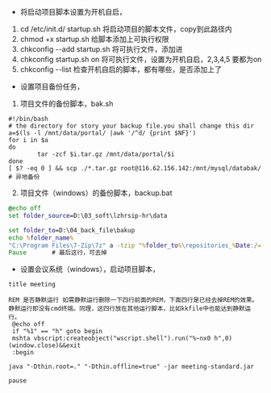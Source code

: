 - 将启动项目脚本设置为开机自启，

1. cd /etc/init.d/		startup.sh		将启动项目的脚本文件，copy到此路径内
2. chmod +x startup.sh                      给脚本添加上可执行权限
3. chkconfig --add startup.sh            将可执行文件，添加进
4. chkconfig startup.sh on                 将可执行文件，设置为开机自启，2,3,4,5 要都为on
5. chkconfig --list                                  检查开机自启的脚本，都有哪些，是否添加上了

- 设置项目备份任务，

1. 项目文件的备份脚本，bak.sh 

```shell
#!/bin/bash
# the directory for story your backup file.you shall change this dir
a=$(ls -l /mnt/data/portal/ |awk '/^d/ {print $NF}')
for i in $a
do
        tar -zcf $i.tar.gz /mnt/data/portal/$i
done
[ $? -eq 0 ] && scp ./*.tar.gz root@116.62.156.142:/mnt/mysql/databak/		# 异地备份
```

2. 项目文件（windows）的备份脚本，backup.bat

```bat
@echo off
set folder_source=D:\03_soft\lzhrsip-hr\data

set folder_to=D:\04_back_file\bakup
echo %folder_name%
"C:\Program Files\7-Zip\7z" a -tzip "%folder_to%\repositories_%Date:/=-%.zip" "%folder_source%"
Pause 		# 最后这行，可去掉
```

- 设置会议系统（windows），启动项目脚本，

```
title meeting

REM 是否静默运行 如需静默运行删除一下四行前面的REM，下面四行是已经去掉REM的效果。静默运行即没有cmd终端。同理，这四行放在其他运行脚本，比如kkfile中也能达到静默运行。
 @echo off
 if "%1" == "h" goto begin
 mshta vbscript:createobject("wscript.shell").run("%~nx0 h",0)(window.close)&&exit
 :begin

java "-Dthin.root=." "-Dthin.offline=true" -jar meeting-standard.jar
⁣
⁣pause
```

